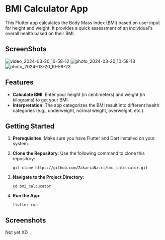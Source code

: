 # BMI Calculator App

This Flutter app calculates the Body Mass Index (BMI) based on user input for height and weight. It provides a quick assessment of an individual's overall health based on their BMI.
## ScreenShots
![video_2024-03-20_10-58-12](https://github.com/ZakariaNasri/bmi_calcucator/assets/129872644/84207b23-8e4f-46f0-80d5-4c884eede2c7)
![photo_2024-03-20_10-58-18](https://github.com/ZakariaNasri/bmi_calcucator/assets/129872644/f228bc27-b1cf-47b0-8a23-0d9bec0a039d)
![photo_2024-03-20_10-58-23](https://github.com/ZakariaNasri/bmi_calcucator/assets/129872644/5136cac0-8a09-444e-8adc-036bae5eaa94)

## Features

- **Calculate BMI**: Enter your height (in centimeters) and weight (in kilograms) to get your BMI.
- **Interpretation**: The app categorizes the BMI result into different health categories (e.g., underweight, normal weight, overweight, etc.).

## Getting Started

1. **Prerequisites**: Make sure you have Flutter and Dart installed on your system.
2. **Clone the Repository**: Use the following command to clone this repository:

    ```
    git clone https://github.com/ZakariaNasri/bmi_calcucator.git
    ```

3. **Navigate to the Project Directory**:

    ```
    cd bmi_calcucator
    ```

4. **Run the App**:

    ```
    flutter run
    ```

## Screenshots

Not yet XD
